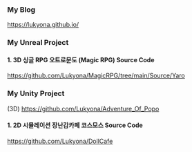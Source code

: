 

### My Blog
https://lukyona.github.io/



### My Unreal Project 
#### 1. 3D 싱글 RPG 오트로문도 (Magic RPG) Source Code
https://github.com/Lukyona/MagicRPG/tree/main/Source/Yaro

### My Unity Project 
(3D)
https://github.com/Lukyona/Adventure_Of_Popo

#### 1. 2D 시뮬레이션 장난감카페 코스모스 Source Code
https://github.com/Lukyona/DollCafe





<!--
**Lukyona/Lukyona** is a ✨ _special_ ✨ repository because its `README.md` (this file) appears on your GitHub profile.

Here are some ideas to get you started:

- 🔭 I’m currently working on ...
- 🌱 I’m currently learning ...
- 👯 I’m looking to collaborate on ...
- 🤔 I’m looking for help with ...
- 💬 Ask me about ...
- 📫 How to reach me: ...
- 😄 Pronouns: ...
- ⚡ Fun fact: ...
-->
